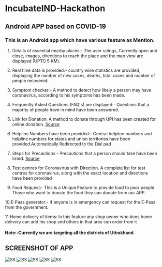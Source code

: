 # IncubateIND-Hackathon

## Android APP based on COVID-19

### This is an Android app which have various feature as Mention.

1. Details of essential nearby places:-
The user ratings, Currently open and close, images, directions to reach the place and the map view are displayed (UPTO 5 KM).

2. Real time data is provided:-
country wise statistics are provided, displaying the number of new cases, deaths, total cases and number of people recovered.

3. Symptom checker:-
A method to detect how likely a person may have coronavirus, according to his symptoms has been made.

4. Frequently Asked Questions (FAQ's) are displayed:-
Questions that a majority of people have in mind have been answered. 

5. Link for Donation: A method to donate through UPI has been created for online donation. 
[Source](https://www.pmindia.gov.in/en/pm-cares/)

6. Helpline Numbers have been provided:- 
Central helpline numbers and helpline numbers for states and union territories have been provided.Automatically Redirected to the Dial pad

7. Steps for Precautions:- Precautions that a person should take have been listed.
[Source](https://www.cdc.gov/coronavirus/2019-ncov/prevent-getting-sick/prevention.html?CDC_AA_refVal=https%3A%2F%2Fwww.cdc.gov%2Fcoronavirus%2F2019-ncov%2Fprepare%2Fprevention.html)

8. Test centres for Coronavirus with Direction.
A complete list for test centres for coronavirus, along with the exact location and directions have been provided

9. Food Request:- This is a Unique Feature to provide food to poor people. Those who want to donate the food they can donate from our APP.

10.E-Pass generator:- If anyone is in emergency can request for the E-Pass from the government.
 
11.Home delivery of items: In this feature any shop owner who does home delivery can add his shop and others in that area can order from it

#### Note:-Currently we are targeting all the districts of Uttrakhand.

## SCREENSHOT OF APP

![ SS](https://github.com/mrsarthak001/IncubateIND-Hackathon/blob/master/App%20Screenshot/1%20(5).jpg) ![ SS](https://github.com/mrsarthak001/IncubateIND-Hackathon/blob/master/App%20Screenshot/1%20(4).jpg) ![ SS](https://github.com/mrsarthak001/IncubateIND-Hackathon/blob/master/App%20Screenshot/1%20(2).jpg) ![ SS](https://github.com/mrsarthak001/IncubateIND-Hackathon/blob/master/App%20Screenshot/1%20(3).jpg) ![ SS](https://github.com/mrsarthak001/IncubateIND-Hackathon/blob/master/App%20Screenshot/1%20(1).jpg)
